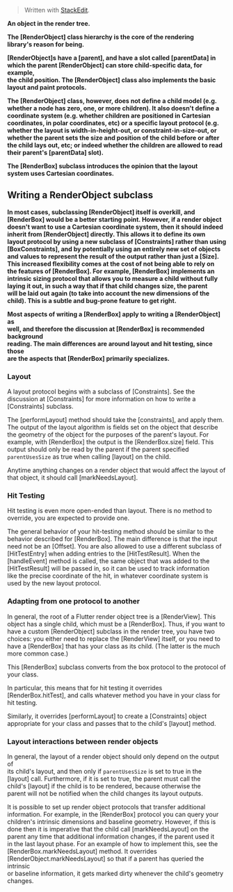 


> Written with [StackEdit](https://stackedit.io/).

 

  **An object in the render tree.**  
  
 **The [RenderObject] class hierarchy is the core of the rendering  
 library's reason for being.**  
  
 **[RenderObject]s have a [parent], and have a slot called [parentData] in  
 which the parent [RenderObject] can store child-specific data, for example,  
 the child position. The [RenderObject] class also implements the basic  
 layout and paint protocols.**  
  
 **The [RenderObject] class, however, does not define a child model (e.g.  
 whether a node has zero, one, or more children). It also doesn't define a  
 coordinate system (e.g. whether children are positioned in Cartesian  
 coordinates, in polar coordinates, etc) or a specific layout protocol (e.g.  
 whether the layout is width-in-height-out, or constraint-in-size-out, or  
 whether the parent sets the size and position of the child before or after  
 the child lays out, etc; or indeed whether the children are allowed to read  
 their parent's [parentData] slot).**  
  
 **The [RenderBox] subclass introduces the opinion that the layout  
 system uses Cartesian coordinates.**  
  
 ## Writing a RenderObject subclass  
  
 **In most cases, subclassing [RenderObject] itself is overkill, and  
 [RenderBox] would be a better starting point. However, if a render object  
 doesn't want to use a Cartesian coordinate system, then it should indeed  
 inherit from [RenderObject] directly. This allows it to define its own  
 layout protocol by using a new subclass of [Constraints] rather than using  
 [BoxConstraints], and by potentially using an entirely new set of objects  
 and values to represent the result of the output rather than just a [Size].  
 This increased flexibility comes at the cost of not being able to rely on  
 the features of [RenderBox]. For example, [RenderBox] implements an  
 intrinsic sizing protocol that allows you to measure a child without fully  
 laying it out, in such a way that if that child changes size, the parent  
 will be laid out again (to take into account the new dimensions of the  
 child). This is a subtle and bug-prone feature to get right.**  
  
 **Most aspects of writing a [RenderBox] apply to writing a [RenderObject] as  
 well, and therefore the discussion at [RenderBox] is recommended background  
 reading. The main differences are around layout and hit testing, since those  
 are the aspects that [RenderBox] primarily specializes.**  
  
 ### Layout  
  
 A layout protocol begins with a subclass of [Constraints]. See the  
 discussion at [Constraints] for more information on how to write a  
 [Constraints] subclass.  
  
 The [performLayout] method should take the [constraints], and apply them.  
 The output of the layout algorithm is fields set on the object that describe  
 the geometry of the object for the purposes of the parent's layout. For  
 example, with [RenderBox] the output is the [RenderBox.size] field. This  
 output should only be read by the parent if the parent specified  
 `parentUsesSize` as true when calling [layout] on the child.  
  
 Anytime anything changes on a render object that would affect the layout of  
 that object, it should call [markNeedsLayout].  
  
 ### Hit Testing  
  
 Hit testing is even more open-ended than layout. There is no method to  
 override, you are expected to provide one.  
  
 The general behavior of your hit-testing method should be similar to the  
 behavior described for [RenderBox]. The main difference is that the input  
 need not be an [Offset]. You are also allowed to use a different subclass of  
 [HitTestEntry] when adding entries to the [HitTestResult]. When the  
 [handleEvent] method is called, the same object that was added to the  
 [HitTestResult] will be passed in, so it can be used to track information  
 like the precise coordinate of the hit, in whatever coordinate system is  
 used by the new layout protocol.  
  
 ### Adapting from one protocol to another  
  
 In general, the root of a Flutter render object tree is a [RenderView]. This  
 object has a single child, which must be a [RenderBox]. Thus, if you want to  
 have a custom [RenderObject] subclass in the render tree, you have two  
 choices: you either need to replace the [RenderView] itself, or you need to  
 have a [RenderBox] that has your class as its child. (The latter is the much  
 more common case.)  
  
 This [RenderBox] subclass converts from the box protocol to the protocol of  
 your class.  
  
 In particular, this means that for hit testing it overrides  
 [RenderBox.hitTest], and calls whatever method you have in your class for  
 hit testing.  
  
 Similarly, it overrides [performLayout] to create a [Constraints] object  
 appropriate for your class and passes that to the child's [layout] method.  
  
 ### Layout interactions between render objects  
  
 In general, the layout of a render object should only depend on the output of  
 its child's layout, and then only if `parentUsesSize` is set to true in the  
 [layout] call. Furthermore, if it is set to true, the parent must call the  
 child's [layout] if the child is to be rendered, because otherwise the  
 parent will not be notified when the child changes its layout outputs.  
  
 It is possible to set up render object protocols that transfer additional  
 information. For example, in the [RenderBox] protocol you can query your  
 children's intrinsic dimensions and baseline geometry. However, if this is  
 done then it is imperative that the child call [markNeedsLayout] on the  
 parent any time that additional information changes, if the parent used it  
 in the last layout phase. For an example of how to implement this, see the  
 [RenderBox.markNeedsLayout] method. It overrides  
 [RenderObject.markNeedsLayout] so that if a parent has queried the intrinsic  
 or baseline information, it gets marked dirty whenever the child's geometry  
 changes.
<!--stackedit_data:
eyJoaXN0b3J5IjpbLTM2NTE4MDI3NiwtMTgxNTg3MDgxM119
-->